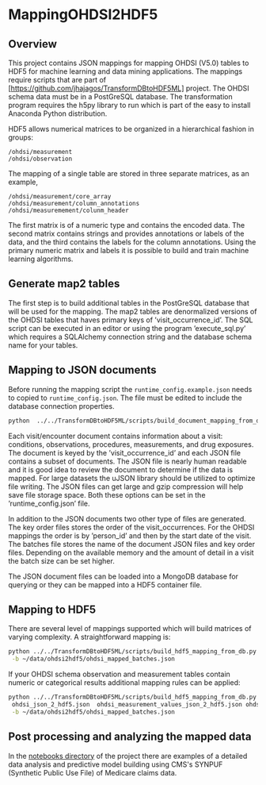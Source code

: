 # MappingOHDSI2HDF5

## Overview

This project contains JSON mappings for mapping OHDSI (V5.0) tables to HDF5 
for machine learning and data mining applications. The mappings require scripts that
are part of
[https://github.com/jhajagos/TransformDBtoHDF5ML] project. The OHDSI schema data must
be in a PostGreSQL database.
The transformation program requires the h5py library to run which is part of 
the easy to install Anaconda Python distribution.

HDF5 allows numerical matrices to be organized in a hierarchical fashion in groups:
```
/ohdsi/measurement
/ohdsi/observation
```

The mapping of a single table are stored in three separate matrices, as an example,
```
/ohdsi/measurement/core_array
/ohdsi/measurement/column_annotations
/ohdsi/measuremement/colunm_header
```
The first matrix is of a numeric type and contains the encoded data. 
The second matrix contains strings and provides annotations or labels of the 
data, and the third contains the labels for the column annotations. Using the primary 
numeric matrix and labels it is possible to build and train machine learning algorithms.

## Generate map2 tables

The first step is to build additional tables in the PostGreSQL database that will be used for
the mapping. The map2 tables are denormalized versions of the OHDSI tables that haves primary 
keys of ’visit_occurrence_id’. The SQL script can be executed in an editor or using the 
program ’execute_sql.py’ which requires a SQLAlchemy connection string and the database schema name
for your tables.

## Mapping to JSON documents

Before running the mapping script the `runtime_config.example.json` needs to copied
to `runtime_config.json`. The file must be edited to include the database connection
properties.

```bash
python  ../../TransformDBtoHDF5ML/scripts/build_document_mapping_from_db.py -c ohdsi_db_2_json.json -r runtime_config.json
```

Each visit/encounter document contains information about a visit: conditions, observations,
procedures, measurements, and drug exposures. The document is keyed by the ’visit_occurrence_id’ and
each JSON file contains a subset of documents. The JSON file is nearly human readable and it is good idea to
review the document to determine if the data is mapped. For large datasets the 
uJSON library should be utilized to optimize file writing. The JSON files can get large and gzip compression 
will help save file storage space. Both these options can be set in the ’runtime_config.json’ file.

In addition to the JSON documents two other type of files are generated. The key order files stores the order of the
visit_occurrences. For the OHDSI mappings the order is by ’person_id’ and then by the start date of the visit.
The batches file stores the name of the document JSON files and key order files. Depending on the available memory 
and the amount of detail in a visit the batch size can be set higher.

The JSON document files can be loaded into a MongoDB database for querying or they can be mapped into a 
HDF5 container file.

## Mapping to HDF5

There are several level of mappings supported which will build matrices of varying
complexity. A straightforward mapping is:

```bash
python ../../TransformDBtoHDF5ML/scripts/build_hdf5_mapping_from_db.py -a synpuf_inpatient -c ohdsi_json_2_hdf5.json\
 -b ~/data/ohdsi2hdf5/ohdsi_mapped_batches.json 
```

If your OHDSI schema observation and measurement tables contain numeric or categorical results 
additional mapping rules can be applied:

```bash
python ../../TransformDBtoHDF5ML/scripts/build_hdf5_mapping_from_db.py -a synpuf_inpatient -c \
 ohdsi_json_2_hdf5.json  ohdsi_measurement_values_json_2_hdf5.json ohdsi_observation_values_json_2_hdf5.json \
 -b ~/data/ohdsi2hdf5/ohdsi_mapped_batches.json 
```

## Post processing and analyzing the mapped data

In the [notebooks directory](https://github.com/SBU-BMI/MappingOHDSI2HDF5/tree/master/notebooks) of the project 
there are examples of a detailed data analysis and predictive model  building using CMS's SYNPUF (Synthetic Public Use File) 
of Medicare claims data.